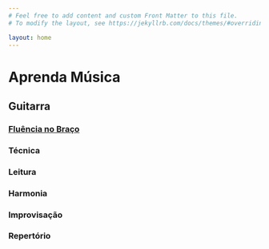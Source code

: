 ```yaml
---
# Feel free to add content and custom Front Matter to this file.
# To modify the layout, see https://jekyllrb.com/docs/themes/#overriding-theme-defaults

layout: home
---
```


<h1>Aprenda Música</h1>

<h2>Guitarra</h2>

<h3>
  <a href="/guitar/fretboard/1-general/">Fluência no Braço</a>
</h3>

<h3>Técnica</h3>

<h3>Leitura</h3>

<h3>Harmonia</h3>

<h3>Improvisação</h3>

<h3>Repertório</h3>
